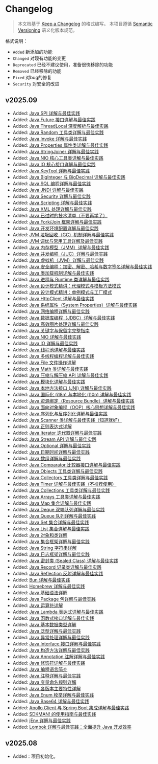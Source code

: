 # Changelog

> 本文档基于 [Keep a Changelog](https://keepachangelog.com/zh-CN/) 的格式编写。
> 本项目遵循 [Semantic Versioning](https://semver.org/lang/zh-CN/) 语义化版本规范。

格式说明：

- `Added` 新添加的功能
- `Changed` 对现有功能的变更
- `Deprecated` 已经不建议使用，准备很快移除的功能
- `Removed` 已经移除的功能
- `Fixed` 对bug的修复
- `Security` 对安全的改进

## v2025.09

- Added: [Java SPI 详解与最佳实践](./docs/src/java/java-spi.md)
- Added: [Java Future 接口详解与最佳实践](./docs/src/java/java-future.md)
- Added: [Java ThreadLocal 深度解析与最佳实践](./docs/src/java/java-threadlocal.md)
- Added: [Java Random 工具类详解与最佳实践](./docs/src/java/java-random.md)
- Added: [Java Invoke 详解与最佳实践](./docs/src/java/java-invoke.md)
- Added: [Java Properties 属性类详解与最佳实践](./docs/src/java/java-properties.md)
- Added: [Java StringJoiner 详解与最佳实践](./java-StringJoinner.md)
- Added: [Java NIO 核心工具类详解与最佳实践](./docs/src/java/java-nio-tools.md)
- Added: [Java IO 核心接口详解与最佳实践](./docs/src/java/java-io-tools.md)
- Added: [Java KeyTool 详解与最佳实践](./docs/src/java/java-keytool.md)
- Added: [Java BigInteger 与 BigDecimal 详解与最佳实践](./docs/src/java/java-biginteger-bigdecimal.md)
- Added: [Java SQL 编程详解与最佳实践](./docs/src/java/java-sql.md)
- Added: [Java JNDI 详解与最佳实践](./docs/src/java/java-jndi.md)
- Added: [Java Security 详解与最佳实践](./docs/src/java/java-security.md)
- Added: [Java Scripting 详解与最佳实践](./docs/src/java/java-scripting.md)
- Added: [Java XML 处理详解与最佳实践](./docs/src/java/java-xml.md)
- Added: [Java 已过时的技术清单（不要再学了）](./docs/src/java/java-outdated.md)
- Added: [Java Fork/Join 框架详解与最佳实践](./docs/src/java/java-fork-join.md)
- Added: [Java 开发环境配置详解与最佳实践](./docs/src/java/java-development-environment.md)
- Added: [JVM 垃圾回收（GC）机制详解与最佳实践](./docs/src/java/java-gc.md)
- Added: [JVM 调优与常用工具详解及最佳实践](./docs/src/java/java-jvm-tuning.md)
- Added: [Java 内存模型（JMM）详解与最佳实践](./docs/src/java/java-jmm.md)
- Added: [Java 并发编程（JUC）详解与最佳实践](./docs/src/java/java-juc.md)
- Added: [Java 虚拟机（JVM）详解与最佳实践](./docs/src/java/java-jvm.md)
- Added: [Java 安全编程：加密、解密、哈希与数字签名详解与最佳实践](./docs/src/java/java-encryption.md)
- Added: [Java 类加载机制详解与最佳实践](./docs/src/java/java-class-loading.md)
- Added: [Java 进程与 Runtime 类详解与最佳实践](./docs/src/java/java-process-runtime.md)
- Added: [Java 设计模式精讲：代理模式与模板方法模式](./docs/src/java/java-design-pattern-p2.md)
- Added: [Java 设计模式精讲：单例模式与工厂模式](./docs/src/java/java-design-pattern-p1.md)
- Added: [Java HttpClient 详解与最佳实践](./docs/src/java/java-httpclient.md)
- Added: [Java 系统属性（System Properties）详解与最佳实践](./docs/src/java/java-system-properties.md)
- Added: [Java 网络编程详解与最佳实践](./docs/src/java/java-network.md)
- Added: [Java 数据库编程（JDBC）详解与最佳实践](./docs/src/java/java-jdbc.md)
- Added: [Java 高效图片处理详解与最佳实践](./docs/src/java/java-imageio.md)
- Added: [Java 关键字与保留字完整指南](./docs/src/java/java-keywords.md)
- Added: [Java NIO 详解与最佳实践](./docs/src/java/java-nio.md)
- Added: [Java IO 详解与最佳实践](./docs/src/java/java-io.md)
- Added: [Java 线程池详解与最佳实践](./docs/src/java/java-thread-pool.md)
- Added: [Java 多线程编程详解与最佳实践](./docs/src/java/java-multi-threading.md)
- Added: [Java File 文件操作详解](./docs/src/java/java-file.md)
- Added: [Java Math 类详解与最佳实践](./docs/src/java/java-math.md)
- Added: [Java 压缩与解压缩 API 详解与最佳实践](./docs/src/java/java-compression.md)
- Added: [Java 模块化详解与最佳实践](./docs/src/java/java-modularity.md)
- Added: [Java 本地方法接口 (JNI) 详解与最佳实践](./docs/src/java/java-jni.md)
- Added: [Java 国际化 (i18n) 与本地化 (l10n) 详解与最佳实践](./docs/src/java/java-i18n.md)
- Added: [Java 资源绑定（Resource Bundle）详解与最佳实践](./docs/src/java/java-resource-bundle.md)
- Added: [Java 面向对象编程（OOP）核心思想详解与最佳实践](./docs/src/java/java-oop.md)
- Added: [Java 序列化与反序列化详解与最佳实践](./docs/src/java/java-serializable.md)
- Added: [Java Scanner 类详解与最佳实践（知道就好）](./docs/src/java/java-scanner.md)
- Added: [Java 正则表达式详解](./docs/src/java/java-regular-expression.md)
- Added: [Java Iterator 迭代器详解与最佳实践](./docs/src/java/java-iterator.md)
- Added: [Java Stream API 详解与最佳实践](./docs/src/java/java-stream.md)
- Added: [Java Optional 详解与最佳实践](./docs/src/java/java-optional.md)
- Added: [Java 日期时间详解与最佳实践](./docs/src/java/java-date-time.md)
- Added: [Java 数组详解与最佳实践](./docs/src/java/java-array.md)
- Added: [Java Comparator 比较器接口详解与最佳实践](./docs/src/java/java-comparator.md)
- Added: [Java Objects 工具类详解与最佳实践](./docs/src/java/java-objects.md)
- Added: [Java Collectors 工具类详解与最佳实践](./docs/src/java/java-collectors.md)
- Added: [Java Timer 详解与最佳实践（不推荐使用）](./docs/src/java/java-timer.md)
- Added: [Java Collections 工具类详解与最佳实践](./docs/src/java/java-collections.md)
- Added: [Java Arrays 工具类详解与最佳实践](./docs/src/java/java-arrays.md)
- Added: [Java Map 集合详解与最佳实践](./docs/src/java/java-map.md)
- Added: [Java Deque 双端队列详解与最佳实践](./docs/src/java/java-deque.md)
- Added: [Java Queue 队列详解与最佳实践](./docs/src/java/java-queue.md)
- Added: [Java Set 集合详解与最佳实践](./docs/src/java/java-set.md)
- Added: [Java List 集合详解与最佳实践](./docs/src/java/java-list.md)
- Added: [Java 对象和类详解](./docs/src/java/java-object-classes.md)
- Added: [Java 集合框架详解与最佳实践](./docs/src/java/java-collection-framework.md)
- Added: [Java String 字符串详解](./docs/src/java/java-string.md)
- Added: [Java 日志框架详解与最佳实践](./docs/src/java/java-logging.md)
- Added: [Java 密封类 (Sealed Class) 详解与最佳实践](./docs/src/java/java-sealed-class.md)
- Added: [Java Record 记录类详解与最佳实践](./docs/src/java/java-record.md)
- Added: [Java Reflection 反射详解与最佳实践](./docs/src/java/java-reflection.md)
- Added: [Bun 详解与最佳实践](./docs/src/frontend/guide-bun.md)
- Added: [Homebrew 详解与最佳实践](./docs/src/guides/guide-homebrew.md)
- Added: [Java 基础语法详解](./docs/src/java/java-basic-syntax.md)
- Added: [Java Package 包详解与最佳实践](./docs/src/java/java-package.md)
- Added: [Java 运算符详解](./docs/src/java/java-operators.md)
- Added: [Java Lambda 表达式详解与最佳实践](./docs/src/java/java-lambda.md)
- Added: [Java 函数式接口详解与最佳实践](./docs/src/java/java-functional-interface.md)
- Added: [Java 基本数据类型详解](./docs/src/java/java-datatypes.md)
- Added: [Java 泛型详解与最佳实践](./docs/src/java/java-generics.md)
- Added: [Java 异常处理详解与最佳实践](./docs/src/java/java-exception.md)
- Added: [Java Interface 接口详解与最佳实践](./docs/src/java/java-interface.md)
- Added: [Java 构造方法详解与最佳实践](./docs/src/java/java-constructor.md)
- Added: [Java Annotation 注解详解与最佳实践](./docs/src/java/java-annotation.md)
- Added: [Java 修饰符详解与最佳实践](./docs/src/java/java-modifier.md)
- Added: [Java 编程语言简介](./docs/src/java/java-introduction.md)
- Added: [Java 注释详解与最佳实践](./docs/src/java/java-comments.md)
- Added: [Java 变量命名规则详解](./docs/src/java/java-variable-naming.md)
- Added: [Java 各版本主要特性详解](./docs/src/java/java-version-features.md)
- Added: [Java Enum 枚举详解与最佳实践](./docs/src/java/java-enum.md)
- Added: [Java Base64 详解与最佳实践](./docs/src/java/java-base64.md)
- Added: [Apollo Client 与 Spring Boot 集成详解与最佳实践](./docs/src/guides/guide-apollo-client.md)
- Added: [SDKMAN! 的使用指南与最佳实践](./docs/src/guides/guide-sdkman.md)
- Added: [jEnv 详解与最佳实践](./docs/src/guides/guide-jenv.md)
- Added: [Lombok 详解与最佳实践：全面提升 Java 开发效率](./docs/src/guides/guide-lombok.md)

## v2025.08

- Added：项目初始化。
